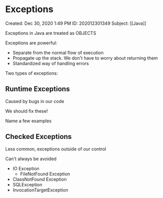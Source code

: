 # Exceptions

Created: Dec 30, 2020 1:49 PM
ID: 202012301349
Subject: [[Java]]

Exceptions in Java are treated as OBJECTS

Exceptions are powerful:

- Separate from the normal flow of execution
- Propagate up the stack. We don't have to worry about returning them
- Standardized way of handling errors

Two types of exceptions:

## Runtime Exceptions

Caused by bugs in our code

We should fix these!

Name a few examples

## Checked Exceptions

Less common, exceptions outside of our control

Can't always be avoided

- IO Exception
    - FileNotFound Exception
- ClassNotFound Exception
- SQLException
- InvocationTargetException